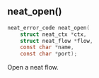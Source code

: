 ## neat_open()
```c
neat_error_code neat_open(
    struct neat_ctx *ctx,
    struct neat_flow *flow,
    const char *name,
    const char *port);
```
Open a neat flow.
